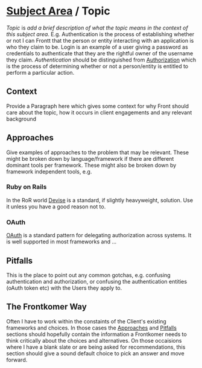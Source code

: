 # [Subject Area](./README.md) / Topic

*Topic* is _add a brief description of what the topic means in the context of this subject area_. E.g. Authentication is the process of establishing whether or not I can Frontt that the person or entity interacting with an application is who they claim to be. Login is an example of a user giving a password as credentials to authenticate that they are the rightful owner of the username they claim. *Authentication* should be distinguished from [Authorization](./authorization.md) which is the process of determining whether or not a person/entity is entitled to perform a particular action.

## Context

Provide a Paragraph here which gives some context for why Front should care about the topic, how it occurs in client engagements and any relevant background

## Approaches

Give examples of approaches to the problem that may be relevant. These might be broken down by language/framework if there are different dominant tools per framework. These might also be broken down by framework independent tools, e.g.

### Ruby on Rails

In the RoR world [Devise](https://gitlab.com/plataformatec/devise) is a standard, if slightly heavyweight, solution. Use it unless you have a good reason not to.

### OAuth

[OAuth](../security/oauth.md) is a standard pattern for delegating authorization across systems. It is well supported in most frameworks and ...

## Pitfalls

This is the place to point out any common gotchas, e.g. confusing authentication and authorization, or confusing the authentication entities (oAuth token etc) with the Users they apply to.

## The Frontkomer Way

Often I have to work within the constaints of the Client's existing frameworks and choices. In those cases the [Approaches](#approaches) and [Pitfalls](#pitfalls) sections should hopefully contain the information a Frontkomer needs to think critically about the choices and alternatives. On those occaisions where I have a blank slate or are being asked for recommendations, this section should give a sound default choice to pick an answer and move forward.
